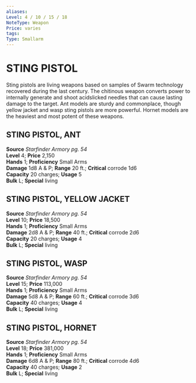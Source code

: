 ```yaml
---
aliases: 
Level: 4 / 10 / 15 / 18
NoteType: Weapon
Price: varies
tags: 
Type: Smallarm
---
```

# STING PISTOL
Sting pistols are living weapons based on samples of Swarm technology recovered during the last century. The chitinous weapon converts power to internally generate and shoot acidslicked needles that can cause lasting damage to the target. Ant models are sturdy and commonplace, though yellow jacket and wasp sting pistols are more powerful. Hornet models are the heaviest and most potent of these weapons.  

##  STING PISTOL, ANT

**Source** _Starfinder Armory pg. 54_  
**Level** 4; **Price** 2,150  
**Hands** 1; **Proficiency** Small Arms  
**Damage** 1d8 A & P; **Range** 20 ft.; **Critical** corrode 1d6  
**Capacity** 20 charges; **Usage** 5  
**Bulk** L; **Special** living


##  STING PISTOL, YELLOW JACKET

**Source** _Starfinder Armory pg. 54_  
**Level** 10; **Price** 18,500  
**Hands** 1; **Proficiency** Small Arms  
**Damage** 2d8 A & P; **Range** 40 ft.; **Critical** corrode 2d6  
**Capacity** 20 charges; **Usage** 4  
**Bulk** L; **Special** living

##  STING PISTOL, WASP

**Source** _Starfinder Armory pg. 54_  
**Level** 15; **Price** 113,000  
**Hands** 1; **Proficiency** Small Arms  
**Damage** 5d8 A & P; **Range** 60 ft.; **Critical** corrode 3d6  
**Capacity** 40 charges; **Usage** 4  
**Bulk** L; **Special** living

##  STING PISTOL, HORNET

**Source** _Starfinder Armory pg. 54_  
**Level** 18; **Price** 381,000  
**Hands** 1; **Proficiency** Small Arms  
**Damage** 6d8 A & P; **Range** 80 ft.; **Critical** corrode 4d6  
**Capacity** 40 charges; **Usage** 2  
**Bulk** L; **Special** living